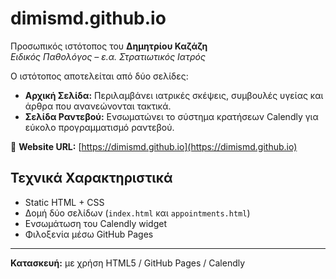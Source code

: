 # dimismd.github.io

Προσωπικός ιστότοπος του **Δημητρίου Καζάζη**  
_Ειδικός Παθολόγος – ε.α. Στρατιωτικός Ιατρός_

Ο ιστότοπος αποτελείται από δύο σελίδες:

-   **Αρχική Σελίδα:** Περιλαμβάνει ιατρικές σκέψεις, συμβουλές υγείας και άρθρα που ανανεώνονται τακτικά.
-   **Σελίδα Ραντεβού:** Ενσωματώνει το σύστημα κρατήσεων Calendly για εύκολο προγραμματισμό ραντεβού.

🔗 **Website URL:** [https://dimismd.github.io](https://dimismd.github.io)

## Τεχνικά Χαρακτηριστικά

-   Static HTML + CSS
-   Δομή δύο σελίδων (`index.html` και `appointments.html`)
-   Ενσωμάτωση του Calendly widget
-   Φιλοξενία μέσω GitHub Pages

---

**Κατασκευή:** με χρήση HTML5 / GitHub Pages / Calendly